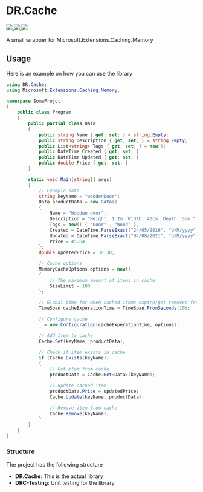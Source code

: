 # DR.Cache

<a href="https://github.com/DatReki/DR.Cache/actions/workflows/dotnet.yml">
    <img src="https://github.com/DatReki/DR.Cache/actions/workflows/dotnet.yml/badge.svg" />
</a>
<a href="https://www.nuget.org/packages/DR.Cache/">
    <img src="https://img.shields.io/nuget/v/DR.Cache?style=flat-square" />
</a>
<a href="https://www.paypal.com/donate?hosted_button_id=WRETYRRSJ4T2L">
    <img src="https://img.shields.io/badge/Donate-PayPal-green.svg?style=flat-square">
</a>

A small wrapper for Microsoft.Extensions.Caching.Memory 

## Usage
Here is an example on how you can use the library
```cs
using DR.Cache;
using Microsoft.Extensions.Caching.Memory;

namespace SomeProjct
{
    public class Program
    {
        public partial class Data
        {
            public string Name { get; set; } = string.Empty;
            public string Description { get; set; } = string.Empty;
            public List<string> Tags { get; set; } = new();
            public DateTime Created { get; set; }
            public DateTime Updated { get; set; }
            public double Price { get; set; }
        }

        static void Main(string[] args)
        {
            // Example data
            string keyName = "woodenDoor";
            Data productData = new Data()
            {
                Name = "Wooden door",
                Description = "Height: 1.2m. Width: 40cm. Depth: 5cm.",
                Tags = new() { "Door" , "Wood" },
                Created = DateTime.ParseExact("24/05/2019", "d/M/yyyy", CultureInfo.InvariantCulture),
                Updated = DateTime.ParseExact("04/08/2021", "d/M/yyyy", CultureInfo.InvariantCulture),
                Price = 45.64
            };
            double updatedPrice = 38.30;

            // Cache options
            MemoryCacheOptions options = new()
            {
                // The maximum amount of items in cache.
                SizeLimit = 100
            };

            // Global time for when cached items expire/get removed from cache
            TimeSpan cacheExperationTime = TimeSpan.FromSeconds(10);

            // Configure cache
            _ = new Configuration(cacheExperationTime, options);

            // Add item to cache
            Cache.Set(keyName, productData);

            // Check if item exists in cache
            if (Cache.Exists(keyName))
            {
                // Get item from cache
                productData = Cache.Get<Data>(keyName);

                // Update cached item
                productData.Price = updatedPrice;
                Cache.Update(keyName, productData);

                // Remove item from cache
                Cache.Remove(keyName);
            }
        }
    }
}
```

### Structure
The project has the following structure
* <strong>DR.Cache</strong>: This is the actual library
* <strong>DRC-Testing</strong>: Unit testing for the library